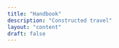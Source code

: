 ```yaml
---
title: "Handbook"
description: "Constructed travel"
layout: "content"
draft: false
---
```


# <title> Constructed Travel (using your own vehicle)

<define the topic in lay terms> Constructed travel is when you'd prefer to use a different mode of transportation from what your Authorizing Official (AO) has authorized you to use. For example, your AO authorized you to use commercial air, but you'd prefer to drive your own car instead.
  
<critical timely info> **In most cases, you'll need to fill out a [Constructed Travel worksheet first](https://www.defensetravel.dod.mil/Docs/CT_Voucher_Instructions.pdf). (One exception is if you're using your personal vehicle and the trip is 400 miles or less.) After filling out the worksheet, attach it to your DTS voucher in the Expenses module, and justify the Constructed Travel pre-audit by confirming that your CTW is attached.**

### <body text> How to get your constructed travel approved in DTS
### 1.  First step in DTS
### 2. Second step in DTS
### 3. Third step in DTS 
  
<who to contact for help?> To get support on constructed travel issues, contact XYZ. 

## <policy info> Policy info
The Joint Travel Regulations (JTR) allows you to use your selected transportation mode, but it also gives the AO the right to limit your transportation reimbursement if your choice is more expensive. Constructed travel lets the AO compare the true costs of the same trip using different transportation modes.

## <related documents> Related documents
- [Intro to constructed travel](https://www.defensetravel.dod.mil/Docs/Constructed_Travel_Information_Paper.pdf)
- [this presentation of constructed travel](https://www.defensetravel.dod.mil/Docs/Training/InstMat/T200_Slides_Constructed_Travel.zip)


<last updated> Last updated on X/YY/ZZZZ.

